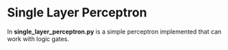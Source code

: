 # Single Layer Perceptron

In **single_layer_perceptron.py** is a simple perceptron implemented that can work with logic gates.
